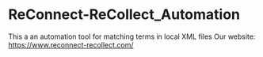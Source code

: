 # ReConnect-ReCollect_Automation
This a an automation tool for matching terms in local XML files 
Our website: https://www.reconnect-recollect.com/
